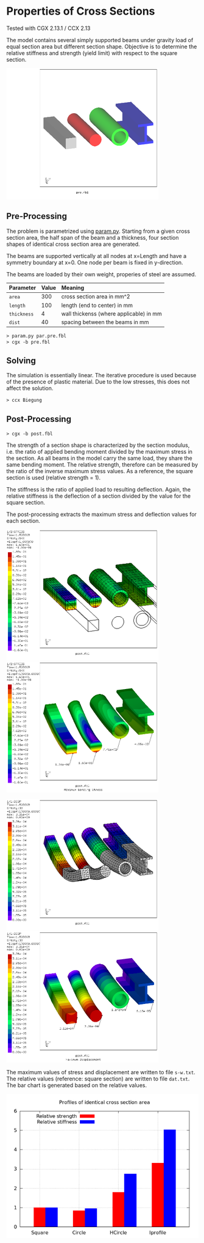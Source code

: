 # Properties of Cross Sections
Tested with CGX 2.13.1 / CCX 2.13

The model contains several simply supported beams under gravity load of equal section area but different section shape.
Objective is to determine the relative stiffness and strength (yield limit) with respect to the square section.

<img src="Refs/mesh.png" width="400">

## Pre-Processing

The problem is parametrized using [param.py](../../Scripts/param.py). Starting from a given cross section area, the half span of the beam and a thickness, four section shapes of identical cross section area are generated.

The beams are supported vertically at all nodes at x=Length and have a symmetry boundary at x=0. One node per beam is fixed in y-direction.

The beams are loaded by their own weight, properies of steel are assumed.

| Parameter | Value | Meaning |
| :------------- |  :------------- | :------------- |
| `area` | 300 | cross section area in mm^2 |
| `length` | 100 | length (end to center) in mm|
| `thickness` | 4 | wall thickenss (where applicable) in mm |
| `dist` | 40 | spacing between the beams in mm |

```
> param.py par.pre.fbl
> cgx -b pre.fbl
```

## Solving
The simulation is essentially linear. The iterative procedure is used because of the presence of plastic material. Due to the low stresses, this does not affect the solution.
```
> ccx Biegung
```

## Post-Processing
```
> cgx -b post.fbl
```
The strength of a section shape is characterized by the section modulus, i.e. the ratio of applied bending moment divided by the maximum stress in the section. As all beams in the model carry the same load, they share the same bending moment.
The relative strength, therefore can be measured by the ratio of the inverse maximum stress values. As a reference, the square section is used (relative strength = 1).

The stiffness is the ratio of applied load to resulting deflection. Again, the relative stiffness is the deflection of a section divided by the value for the square section.

The post-processing extracts the maximum stress and deflection values for each section.

<img src="Refs/S11.png" width="400" title="Longitudinal stress. The higher the max. stress is, the lower is the strength of the beam for a given material"><img src="Refs/stress.png" width="400" title="Maximum values of the bending stress">

<img src="Refs/D3.png"  width="400" title="Vertical displacement. Lower deflection means higher stiffness."><img src="Refs/disp.png"  width="400" title="Maximum values of the vertical deflection">

The maximum values of stress and displacement are written to file `s-w.txt`.
The relative values (reference: square section) are written to file `dat.txt`. The bar chart is generated based on the relative values.

<img src="Refs/beams.png">
